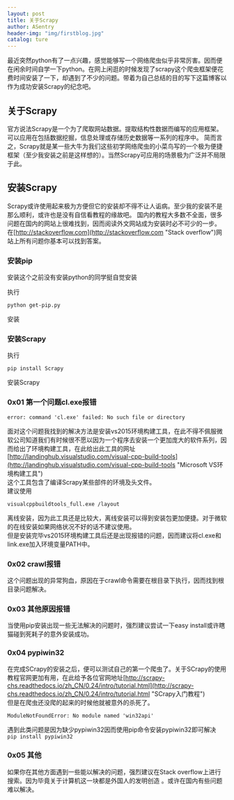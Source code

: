 ```yaml
---
layout: post
title: 关于Scrapy
author: ASentry
header-img: "img/firstblog.jpg"
catalog: ture
---
```

最近突然python有了一点兴趣，感觉能够写一个网络爬虫似乎非常厉害。因而便在闲余时间自学一下python。在网上闲逛的时候发现了scrapy这个爬虫框架便花费时间安装了一下，却遇到了不少的问题。带着为自己总结的目的写下这篇博客以作为成功安装Scrapy的纪念吧。

## 关于Scrapy ##

官方说法Scrapy是一个为了爬取网站数据。提取结构性数据而编写的应用框架。可以应用在包括数据挖掘，信息处理或存储历史数据等一系列的程序中。
简而言之，Scrapy就是某一些大牛为我们这些初学网络爬虫的小菜鸟写的一个极为便捷框架（至少我安装之前是这样想的）。当然Scrapy可应用的场景极为广泛并不局限于此。

## 安装Scrapy ##

Scrapy或许使用起来极为方便但它的安装却不得不让人诟病。至少我的安装不是那么顺利，或许也是没有自信看教程的缘故吧。
国内的教程大多数不全面，很多问题在国内的网站上很难找到，因而阅读外文网站成为安装时必不可少的一步。
在[http://stackoverflow.com](http://stackoverflow.com "Stack overflow")网站上所有问题你基本可以找到答案。

### 安装pip ###

安装这个之前没有安装python的同学挺自觉安装

执行
```
python get-pip.py
```
安装

### 安装Scrapy ###
执行
```
pip install Scrapy
```
安装Scrapy

### 0x01 第一个问题cl.exe报错 ###

```
error: command 'cl.exe' failed: No such file or directory 
```

面对这个问题我找到的解决方法是安装vs2015环境构建工具，在此不得不佩服微软公司知道我们有时候很不愿以因为一个程序去安装一个更加庞大的软件系列，因而给出了环境构建工具，在此给出此工具的网址[http://landinghub.visualstudio.com/visual-cpp-build-tools](http://landinghub.visualstudio.com/visual-cpp-build-tools "Microsoft VS环境构建工具")     
这个工具包含了编译Scrapy某些部件的环境及头文件。    
建议使用
```http://landinghub.visualstudio.com/visual-cpp-build-tools
visualcppbuildtools_full.exe /layout
```
离线安装，因为此工具还是比较大，离线安装可以得到安装包更加便捷。对于微软的在线安装如果网络状况不好的话不建议使用。   
但是安装完毕vs2015环境构建工具后还是出现报错的问题，因而建议将cl.exe和link.exe加入环境变量PATH中。  

### 0x02 crawl报错 ###

这个问题出现的异常狗血，原因在于crawl命令需要在根目录下执行，因而找到根目录问题解决。

### 0x03 其他原因报错 ###

当使用pip安装出现一些无法解决的问题时，强烈建议尝试一下easy install或许瞎猫碰到死耗子的意外安装成功。

### 0x04 pypiwin32 ###

在完成SCrapy的安装之后，便可以测试自己的第一个爬虫了。关于SCrapy的使用教程官网更加有用，在此给予各位官网地址[http://scrapy-chs.readthedocs.io/zh_CN/0.24/intro/tutorial.html](http://scrapy-chs.readthedocs.io/zh_CN/0.24/intro/tutorial.html "SCrapy入门教程")     
但是在爬虫还没爬的起来的时候他就被意外的杀死了。      
```   
ModuleNotFoundError: No module named 'win32api'
```      
遇到此类问题是因为缺少pypiwin32因而使用pip命令安装pypiwin32即可解决   ```pip install pypiwin32```

### 0x05 其他 ###

如果你在其他方面遇到一些能以解决的问题，强烈建议在Stack overflow上进行搜索。因为毕竟关于计算机这一块都是外国人的发明创造
。或许在国内有些问题难以解决。




